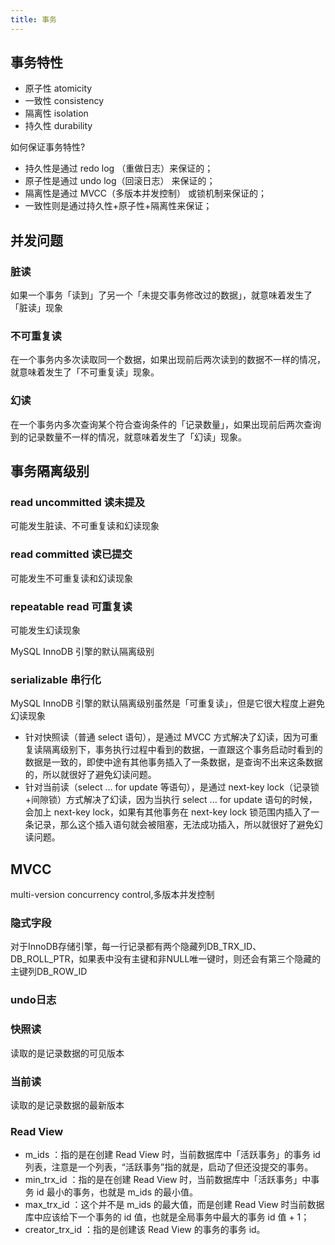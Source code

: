 ```yaml
---
title: 事务
---
```



## 事务特性

- 原子性 atomicity
- 一致性 consistency
- 隔离性 isolation
- 持久性 durability

如何保证事务特性?

- 持久性是通过 redo log （重做日志）来保证的；
- 原子性是通过 undo log（回滚日志） 来保证的；
- 隔离性是通过 MVCC（多版本并发控制） 或锁机制来保证的；
- 一致性则是通过持久性+原子性+隔离性来保证；

## 并发问题

### 脏读
如果一个事务「读到」了另一个「未提交事务修改过的数据」，就意味着发生了「脏读」现象
### 不可重复读
在一个事务内多次读取同一个数据，如果出现前后两次读到的数据不一样的情况，就意味着发生了「不可重复读」现象。
### 幻读
在一个事务内多次查询某个符合查询条件的「记录数量」，如果出现前后两次查询到的记录数量不一样的情况，就意味着发生了「幻读」现象。

## 事务隔离级别

### read uncommitted 读未提及
可能发生脏读、不可重复读和幻读现象
### read committed 读已提交
可能发生不可重复读和幻读现象
### repeatable read  可重复读
可能发生幻读现象

MySQL InnoDB 引擎的默认隔离级别
### serializable 串行化

MySQL InnoDB 引擎的默认隔离级别虽然是「可重复读」，但是它很大程度上避免幻读现象

- 针对快照读（普通 select 语句），是通过 MVCC 方式解决了幻读，因为可重复读隔离级别下，事务执行过程中看到的数据，一直跟这个事务启动时看到的数据是一致的，即使中途有其他事务插入了一条数据，是查询不出来这条数据的，所以就很好了避免幻读问题。
- 针对当前读（select ... for update 等语句），是通过 next-key lock（记录锁+间隙锁）方式解决了幻读，因为当执行 select ... for update 语句的时候，会加上 next-key lock，如果有其他事务在 next-key lock 锁范围内插入了一条记录，那么这个插入语句就会被阻塞，无法成功插入，所以就很好了避免幻读问题。

## MVCC
multi-version concurrency control,多版本并发控制

### 隐式字段
对于InnoDB存储引擎，每一行记录都有两个隐藏列DB_TRX_ID、DB_ROLL_PTR，如果表中没有主键和非NULL唯一键时，则还会有第三个隐藏的主键列DB_ROW_ID

### undo日志
### 快照读
读取的是记录数据的可见版本
### 当前读
读取的是记录数据的最新版本
### Read View
- m_ids ：指的是在创建 Read View 时，当前数据库中「活跃事务」的事务 id 列表，注意是一个列表，“活跃事务”指的就是，启动了但还没提交的事务。
- min_trx_id ：指的是在创建 Read View 时，当前数据库中「活跃事务」中事务 id 最小的事务，也就是 m_ids 的最小值。
- max_trx_id ：这个并不是 m_ids 的最大值，而是创建 Read View 时当前数据库中应该给下一个事务的 id 值，也就是全局事务中最大的事务 id 值 + 1；
- creator_trx_id ：指的是创建该 Read View 的事务的事务 id。
